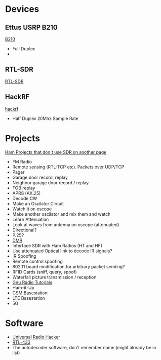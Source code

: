 <!-- TITLE: Sdr -->
<!-- SUBTITLE: A quick summary of Sdr -->

# Devices
## Ettus USRP B210
[B210](/ettus_b210)
 - Full Duplex
 - 
## RTL-SDR
[RTL-SDR](/rtl-sdr)
## HackRF
[hackrf](/hackrf)
 - Half Duplex  20Mhz Sample Rate

# Projects
[Ham Projects that don't use SDR on another page](/ham_projects)

* FM Radio
* Remote sensing (RTL-TCP etc).  Packets over UDP/TCP
* Pager
* Garage door record, replay
* Neighbor garage door record / replay
* FOB replay
* APRS (AX.25)
* Decode CW
* Make an Oscilator Circuit
* Watch it on oscope
* Make another oscilator and mix them and watch
* Learn Attenuation
* Look at waves from antenna on oscope (attenuated)
* Directional?
* P.25?
* [DMR](/dmr)
* Interface SDR with Ham Radios (HT and HF)
* Use attenuated Optical link to decode IR signals?
* IR Spoofing
* Remote control spoofing
* 802.11 board modification for arbitrary packet sending?
* RFID Cards (sniff, query, spoof)
* Waterfall picture transmission / reception
* [Gnu Radio Tutorials](/gnu_radio_tutorials)
* Ham-it-Up
* GSM Basestation
* LTE Basestation
* 5G

# Software
* [Universal Radio Hacker](/universal_radio_hacker)
* [RTL-433](/rtl-433)
* The autodecoder software, don't remember name (might already be in list)




